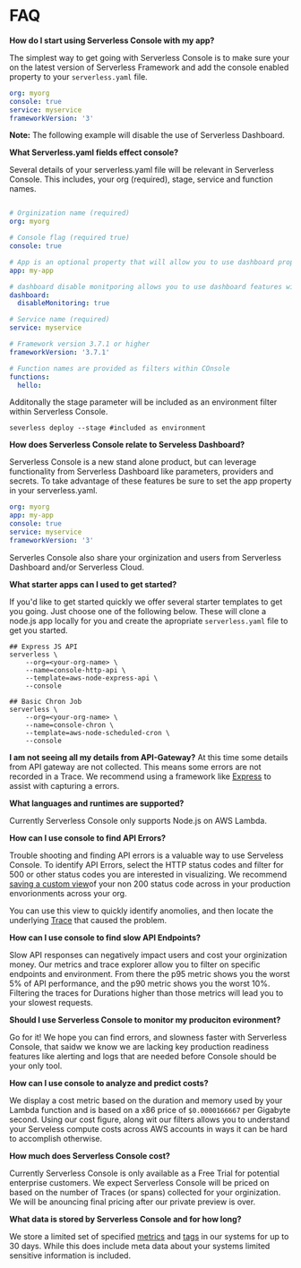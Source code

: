 <!--
title: FAQ
menuText: FAQ
description: Frequently Asked Questions about Serverless Console
menuOrder: 8
-->

# FAQ
**How do I start using Serverless Console with my app?**

The simplest way to get going with Serverless Console is to make sure your on
the latest version of Serverless Framework and add the console enabled property
to your `serverless.yaml` file.

```yaml
org: myorg
console: true
service: myservice
frameworkVersion: '3'
```

**Note:** The following example will disable the use of Serverless Dashboard. 

**What Serverless.yaml fields effect console?**

Several details of your serverless.yaml file will be relevant in Serverless
Console. This includes, your org (required), stage, service and function names.

```yaml

# Orginization name (required)
org: myorg

# Console flag (required true)
console: true

# App is an optional property that will allow you to use dashboard properties
app: my-app

# dashboard disable monitporing allows you to use dashboard features without sending monitoring data to dashboard
dashboard:
  disableMonitoring: true

# Service name (required)
service: myservice

# Framework version 3.7.1 or higher
frameworkVersion: '3.7.1'

# Function names are provided as filters within COnsole	
functions:
  hello:

```

Additonally the stage parameter will be included as an environment filter within
Serverless Console.

```text
severless deploy --stage #included as environment
```

**How does Serverless Console relate to Serveless Dashboard?**

Serverless Console is a new stand alone product, but can leverage functionality
from Serverless Dashboard like parameters, providers and secrets. To take
advantage of these features be sure to set the app property in your
serverless.yaml.

```yaml
org: myorg
app: my-app
console: true
service: myservice
frameworkVersion: '3'
```

Serverles Console also share your orginization and users from Serverless
Dashboard and/or Serverless Cloud. 

**What starter apps can I used to get started?**

If you'd like to get started quickly we offer several starter templates to get
you going. Just choose one of the following below. These will clone a node.js
app locally for you and create the apropriate `serverless.yaml` file to get you
started. 

```text
## Express JS API
serverless \
    --org=<your-org-name> \
    --name=console-http-api \
    --template=aws-node-express-api \
    --console
```

```text
## Basic Chron Job
serverless \
    --org=<your-org-name> \
    --name=console-chron \
    --template=aws-node-scheduled-cron \
    --console
```

**I am not seeing all my details from API-Gateway?**
At this time some details from API gateway are not collected. This means
some errors are not recorded in a Trace. We recommend using a framework
like [Express](../guide/esbuild.md) to assist with capturing a errors.

**What languages and runtimes are supported?**

Currently Serverless Console only supports Node.js on AWS Lambda.

**How can I use console to find API Errors?**

Trouble shooting and finding API errors is a valuable way to use Serveless
Console. To identify API Errors, select the HTTP status codes and filter for
500 or other status codes you are interested in visualizing. We recommend 
[saving a custom view](using/metrics.md)of your non 200 status code across 
in your production envorionments across your org. 

You can use this view to quickly identify anomolies, and then locate the
underlying [Trace](using/traces.md) that caused the problem.

**How can I use console to find slow API Endpoints?**

Slow API responses can negatively impact users and cost your orginization money.
Our metrics and trace explorer allow you to filter on specific endpoints and
environment. From there the p95 metric shows you the worst 5% of API
performance, and the p90 metric shows you the worst 10%. Filtering the traces
for Durations higher than those metrics will lead you to your slowest requests. 


**Should I use Serverless Console to monitor my produciton evironment?**

Go for it! We hope you can find errors, and slowness faster with Serverless
Console, that saidw we know we are lacking key production readiness features
like alerting and logs that are needed before Console should be your only tool. 


**How can I use console to analyze and predict costs?**

We display a cost metric based on the duration and memory used by your Lambda 
function and is based on a x86 price of `$0.0000166667` per Gigabyte second.
Using our cost figure, along wit our filters allows you to understand your
Serveless compute costs across AWS accounts in ways it can be hard to accomplish
otherwise. 

**How much does Serverless Console cost?**

Currently Serverless Console is only available as a Free Trial for potential
enterprise customers. We expect Serverless Console will be priced on based on
the number of Traces (or spans) collected for your orginization. We will be
anouncing final pricing after our private preview is over. 

**What data is stored by Serverless Console and for how long?**

We store a limited set of specified [metrics](concepts/metrics.md) and [tags](/concepts/tags.md)
in our systems for up to 30 days. While this does include meta data about your
systems limited sensitive information is included.
